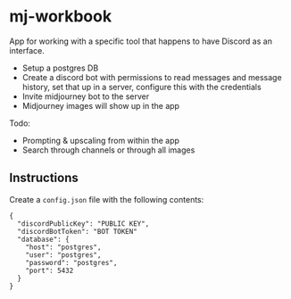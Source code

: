 # mj-workbook

App for working with a specific tool that happens to have Discord as an interface.

- Setup a postgres DB
- Create a discord bot with permissions to read messages and message history, set that up in a server, configure this with the credentials
- Invite midjourney bot to the server
- Midjourney images will show up in the app

Todo:

- Prompting & upscaling from within the app
- Search through channels or through all images

## Instructions

Create a `config.json` file with the following contents:

```
{
  "discordPublicKey": "PUBLIC KEY",
  "discordBotToken": "BOT TOKEN"
  "database": {
    "host": "postgres",
    "user": "postgres",
    "password": "postgres",
    "port": 5432
  }
}
```
